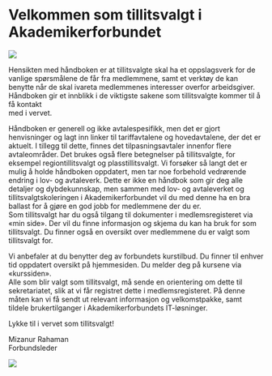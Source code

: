 # Velkommen som tillitsvalgt i Akademikerforbundet

![](https://www.akademikerforbundet.no/sfiles/0/45/60/4/picture/320x240/mizanur-rahaman_.jpg)

Hensikten med håndboken er at tillitsvalgte skal ha et oppslagsverk for de vanlige spørsmålene de får fra medlemmene, samt et verktøy de kan benytte når de skal ivareta medlemmenes interesser overfor arbeidsgiver. Håndboken gir et innblikk i de viktigste sakene som tillitsvalgte kommer til å få kontakt  
med i vervet.

Håndboken er generell og ikke avtalespesifikk, men det er gjort henvisninger og lagt inn linker til tariffavtalene og hovedavtalene, der det er aktuelt. I tillegg til dette, finnes det tilpasningsavtaler innenfor flere avtaleområder. Det brukes også flere betegnelser på tillitsvalgte, for eksempel regiontillitsvalgt og plasstillitsvalgt. Vi forsøker så langt det er mulig å holde håndboken oppdatert, men tar noe forbehold vedrørende endring i lov- og avtaleverk. Dette er ikke en håndbok som gir deg alle detaljer og dybdekunnskap, men sammen med lov- og avtaleverket og tillitsvalgtskoleringen i Akademikerforbundet vil du med denne ha en bra ballast for å gjøre en god jobb for medlemmene der du er.  
Som tillitsvalgt har du også tilgang til dokumenter i medlemsregisteret via «min side». Der vil du finne informasjon og skjema du kan ha bruk for som tillitsvalgt. Du finner også en oversikt over medlemmene du er valgt som tillitsvalgt for.

Vi anbefaler at du benytter deg av forbundets kurstilbud. Du finner til enhver tid oppdatert oversikt på hjemmesiden. Du melder deg på kursene via «kurssiden».  
Alle som blir valgt som tillitsvalgt, må sende en orientering om dette til sekretariatet, slik at vi får registret dette i medlemsregisteret. På denne måten kan vi få sendt ut relevant informasjon og velkomstpakke, samt tildele brukertilganger i Akademikerforbundets IT-løsninger.

Lykke til i vervet som tillitsvalgt!

Mizanur Rahaman  
Forbundsleder

![](https://www.akademikerforbundet.no/sfiles/2/55/60/4/picture/640x480/organisasjonskart-2023-2025.png)